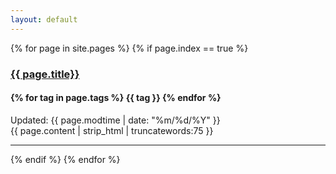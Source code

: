 ```yaml
---
layout: default
---
```

<!-- Articles -->
{% for page in site.pages %}
{% if page.index == true %}
<div class="row">
<h3><a href="{{ page.url }}">{{ page.title}}</a></h3>
<h4>
{% for tag in page.tags %}
  <span class="label label-info">{{ tag }}</span>
{% endfor %}
</h4>
<div>Updated: <span class="glyphicon glyphicon-time"></span>{{ page.modtime | date: "%m/%d/%Y" }}</div>
<!-- <a class="btn btn-primary" href="{{ page.url }}">Read More <span class="glyphicon glyphicon-chevron-right"></span></a> -->
<div>{{ page.content | strip_html | truncatewords:75 }}</div>
<hr/>
</div>
{% endif %}
{% endfor %}
